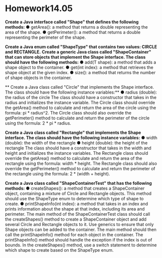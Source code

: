 # Homework14.05

**Create a Java interface called "Shape" that defines the following methods:**
● getArea(): a method that returns a double representing the area of the shape.
● getPerimeter(): a method that returns a double representing the perimeter of the shape.

**Create a Java enum called "ShapeType" that contains two values: CIRCLE and RECTANGLE.**
**Create a generic Java class called "ShapeContainer<T extends Shape>" that can store objects that implement the Shape interface. The class should have the following methods:**
● add(T shape): a method that adds a shape object to the container.
● get(int index): a method that retrieves the shape object at the given index.
● size(): a method that returns the number of shape objects in the container.
 
** Create a Java class called "Circle" that implements the Shape interface. The class should have the following instance variables:**
● radius (double): the radius of the circle
The class should have a constructor that takes in the radius and initializes the instance variable.
The Circle class should override the getArea() method to calculate and return the area of the circle using the formula: pi * radius^2.
The Circle class should also override the getPerimeter() method to calculate and return the perimeter of the circle using the formula: 2 * pi * radius.

 **Create a Java class called "Rectangle" that implements the Shape interface. The class should have the following instance variables:**
● width (double): the width of the rectangle
● height (double): the height of the rectangle
The class should have a constructor that takes in the width and height and initializes the instance variables.
The Rectangle class should override the getArea() method to calculate and return the area of the rectangle using the formula: width * height.
The Rectangle class should also override the getPerimeter() method to calculate and return the perimeter of the rectangle using the formula: 2 * (width + height).

 **Create a Java class called "ShapeContainerTest" that has the following methods:**
● createShapes(): a method that creates a ShapeContainer object, containing a mixture of Circle and Rectangle objects. This method should use the ShapeType enum to determine which type of shape to create.
● printShapeInfo(int index): a method that takes in an index and prints information about the shape at that index, including its area and perimeter.
The main method of the ShapeContainerTest class should call the createShapes() method to create a ShapeContainer object and add several Circle and Rectangle objects to it. Use generics to ensure that only Shape objects can be added to the container. The main method should then call the printShapeInfo() method for each object in the container. The printShapeInfo() method should handle the exception if the index is out of bounds.
In the createShapes() method, use a switch statement to determine which shape to create based on the ShapeType enum.
